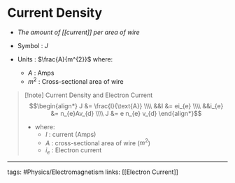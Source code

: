 # Current Density
- *The amount of [[current]] per area of wire*

- Symbol : $J$

- Units : $\frac{A}{m^{2}}$ where:
	- $A$ : Amps
	- $m^{2}$ : Cross-sectional area of wire

> [!note] Current Density and Electron Current
> $$\begin{align*}
J &= \frac{I}{\text{A}} \\\\
&&I &= ei_{e} \\\\
&&i_{e} &= n_{e}Av_{d} \\\\
J &= e n_{e} v_{d}
\end{align*}$$
> - where:
> 	- $I$ : current ($\text{Amps}$)
> 	- $A$ : cross-sectional area of wire ($m^{2}$)
> 	- $i_{e}$ : Electron current


---
tags: #Physics/Electromagnetism 
links: [[Electron Current]]
